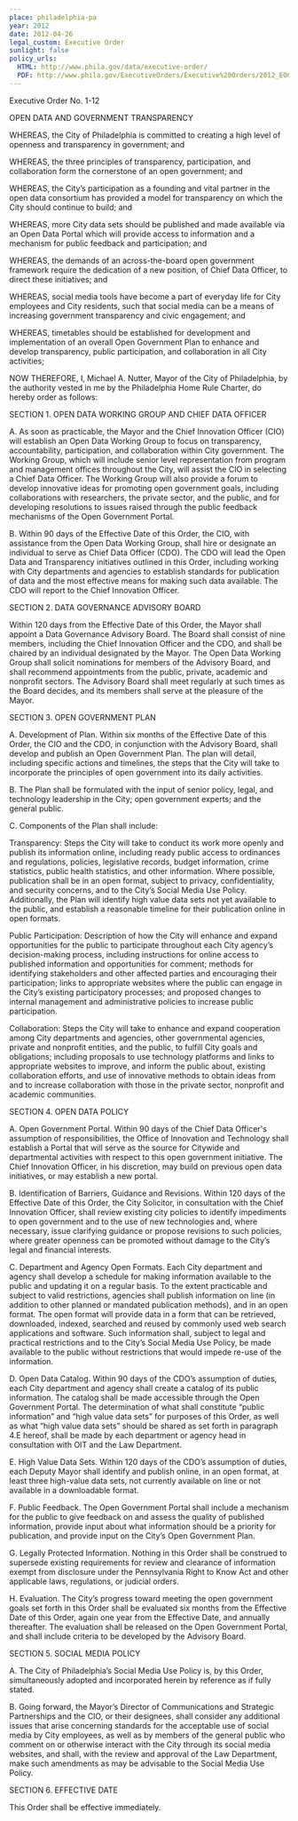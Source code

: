 ```yaml
---
place: philadelphia-pa
year: 2012
date: 2012-04-26
legal_custom: Executive Order
sunlight: false
policy_urls:
  HTML: http://www.phila.gov/data/executive-order/
  PDF: http://www.phila.gov/ExecutiveOrders/Executive%20Orders/2012_EO01-12.pdf
---
```


Executive Order No. 1-12

<p/> <p>OPEN DATA AND GOVERNMENT TRANSPARENCY</p> <p>WHEREAS, the City of Philadelphia is committed to creating a high level of openness and transparency in government; and</p> <p>WHEREAS, the three principles of transparency, participation, and collaboration form the cornerstone of an open government; and</p> <p>WHEREAS, the City’s participation as a founding and vital partner in the open data consortium has provided a model for transparency on which the City should continue to build; and</p> <p>WHEREAS, more City data sets should be published and made available via an Open Data Portal which will provide access to information and a mechanism for public feedback and participation; and</p> <p>WHEREAS, the demands of an across-the-board open government framework require the dedication of a new position, of Chief Data Officer, to direct these initiatives; and</p> <p>WHEREAS, social media tools have become a part of everyday life for City employees and City residents, such that social media can be a means of increasing government transparency and civic engagement; and</p> <p>WHEREAS, timetables should be established for development and implementation of an overall Open Government Plan to enhance and develop transparency, public participation, and collaboration in all City activities;</p> <p>NOW THEREFORE, I, Michael A. Nutter, Mayor of the City of Philadelphia, by the authority vested in me by the Philadelphia Home Rule Charter, do hereby order as follows:</p> <p>SECTION 1. OPEN DATA WORKING GROUP AND CHIEF DATA OFFICER</p> <p>A. As soon as practicable, the Mayor and the Chief Innovation Officer (CIO) will establish an Open Data Working Group to focus on transparency, accountability, participation, and collaboration within City government. The Working Group, which will include senior level representation from program and management offices throughout the City, will assist the CIO in selecting a Chief Data Officer. The Working Group will also provide a forum to develop innovative ideas for promoting open government goals, including collaborations with researchers, the private sector, and the public, and for developing resolutions to issues raised through the public feedback mechanisms of the Open Government Portal.</p> <p>B. Within 90 days of the Effective Date of this Order, the CIO, with assistance from the Open Data Working Group, shall hire or designate an individual to serve as Chief Data Officer (CDO). The CDO will lead the Open Data and Transparency initiatives outlined in this Order, including working with City departments and agencies to establish standards for publication of data and the most effective means for making such data available. The CDO will report to the Chief Innovation Officer.</p> <p>SECTION 2. DATA GOVERNANCE ADVISORY BOARD</p> <p>Within 120 days from the Effective Date of this Order, the Mayor shall appoint a Data Governance Advisory Board. The Board shall consist of nine members, including the Chief Innovation Officer and the CDO, and shall be chaired by an individual designated by the Mayor. The Open Data Working Group shall solicit nominations for members of the Advisory Board, and shall recommend appointments from the public, private, academic and nonprofit sectors. The Advisory Board shall meet regularly at such times as the Board decides, and its members shall serve at the pleasure of the Mayor.</p> <p>SECTION 3. OPEN GOVERNMENT PLAN</p> <p>A. Development of Plan. Within six months of the Effective Date of this Order, the CIO and the CDO, in conjunction with the Advisory Board, shall develop and publish an Open Government Plan. The plan will detail, including specific actions and timelines, the steps that the City will take to incorporate the principles of open government into its daily activities.</p> <p>B. The Plan shall be formulated with the input of senior policy, legal, and technology leadership in the City; open government experts; and the general public.</p> <p>C. Components of the Plan shall include:</p> <p>Transparency: Steps the City will take to conduct its work more openly and publish its information online, including ready public access to ordinances and regulations, policies, legislative records, budget information, crime statistics, public health statistics, and other information. Where possible, publication shall be in an open format, subject to privacy, confidentiality, and security concerns, and to the City’s Social Media Use Policy. Additionally, the Plan will identify high value data sets not yet available to the public, and establish a reasonable timeline for their publication online in open formats.</p> <p>Public Participation: Description of how the City will enhance and expand opportunities for the public to participate throughout each City agency’s decision-making process, including instructions for online access to published information and opportunities for comment; methods for identifying stakeholders and other affected parties and encouraging their participation; links to appropriate websites where the public can engage in the City’s existing participatory processes; and proposed changes to internal management and administrative policies to increase public participation.</p> <p>Collaboration: Steps the City will take to enhance and expand cooperation among City departments and agencies, other governmental agencies, private and nonprofit entities, and the public, to fulfill City goals and obligations; including proposals to use technology platforms and links to appropriate websites to improve, and inform the public about, existing collaboration efforts, and use of innovative methods to obtain ideas from and to increase collaboration with those in the private sector, nonprofit and academic communities.</p> <p>SECTION 4. OPEN DATA POLICY</p> <p>A. Open Government Portal. Within 90 days of the Chief Data Officer's assumption of responsibilities, the Office of Innovation and Technology shall establish a Portal that will serve as the source for Citywide and departmental activities with respect to this open government initiative. The Chief Innovation Officer, in his discretion, may build on previous open data initiatives, or may establish a new portal.</p> <p>B. Identification of Barriers, Guidance and Revisions. Within 120 days of the Effective Date of this Order, the City Solicitor, in consultation with the Chief Innovation Officer, shall review existing city policies to identify impediments to open government and to the use of new technologies and, where necessary, issue clarifying guidance or propose revisions to such policies, where greater openness can be promoted without damage to the City’s legal and financial interests.</p> <p>C. Department and Agency Open Formats. Each City department and agency shall develop a schedule for making information available to the public and updating it on a regular basis. To the extent practicable and subject to valid restrictions, agencies shall publish information on line (in addition to other planned or mandated publication methods), and in an open format. The open format will provide data in a form that can be retrieved, downloaded, indexed, searched and reused by commonly used web search applications and software. Such information shall, subject to legal and practical restrictions and to the City’s Social Media Use Policy, be made available to the public without restrictions that would impede re-use of the information.</p> <p>D. Open Data Catalog. Within 90 days of the CDO’s assumption of duties, each City department and agency shall create a catalog of its public information. The catalog shall be made accessible through the Open Government Portal. The determination of what shall constitute “public information” and “high value data sets” for purposes of this Order, as well as what “high value data sets” should be shared as set forth in paragraph 4.E hereof, shall be made by each department or agency head in consultation with OIT and the Law Department.</p> <p>E. High Value Data Sets. Within 120 days of the CDO’s assumption of duties, each Deputy Mayor shall identify and publish online, in an open format, at least three high-value data sets, not currently available on line or not available in a downloadable format.</p> <p>F. Public Feedback. The Open Government Portal shall include a mechanism for the public to give feedback on and assess the quality of published information, provide input about what information should be a priority for publication, and provide input on the City’s Open Government Plan.</p> <p>G. Legally Protected Information. Nothing in this Order shall be construed to supersede existing requirements for review and clearance of information exempt from disclosure under the Pennsylvania Right to Know Act and other applicable laws, regulations, or judicial orders.</p> <p>H. Evaluation. The City’s progress toward meeting the open government goals set forth in this Order shall be evaluated six months from the Effective Date of this Order, again one year from the Effective Date, and annually thereafter. The evaluation shall be released on the Open Government Portal, and shall include criteria to be developed by the Advisory Board.</p> <p>SECTION 5. SOCIAL MEDIA POLICY</p> <p>A. The City of Philadelphia’s Social Media Use Policy is, by this Order, simultaneously adopted and incorporated herein by reference as if fully stated.</p> <p>B. Going forward, the Mayor’s Director of Communications and Strategic Partnerships and the CIO, or their designees, shall consider any additional issues that arise concerning standards for the acceptable use of social media by City employees, as well as by members of the general public who comment on or otherwise interact with the City through its social media websites, and shall, with the review and approval of the Law Department, make such amendments as may be advisable to the Social Media Use Policy.</p> <p>SECTION 6. EFFECTIVE DATE</p> <p>This Order shall be effective immediately.</p> <p/> <p/>
